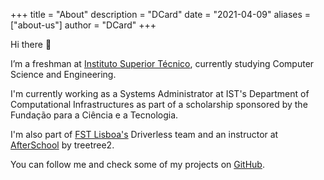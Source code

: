 +++
title = "About"
description = "DCard"
date = "2021-04-09"
aliases = ["about-us"]
author = "DCard"
+++

Hi there 👋

I’m a freshman at [Instituto Superior Técnico](https://tecnico.ulisboa.pt/en/), currently studying Computer Science and Engineering. 

I'm currently working as a Systems Administrator at IST's Department of Computational Infrastructures as part of a scholarship sponsored by the Fundação para a Ciência e a Tecnologia. 

I'm also part of [FST Lisboa's](https://fstlisboa.com/en/home-en/) Driverless team and an instructor at [AfterSchool](https://treetree2.school/) by treetree2. 

You can follow me and check some of my projects on [GitHub](https://github.com/D-Card).
